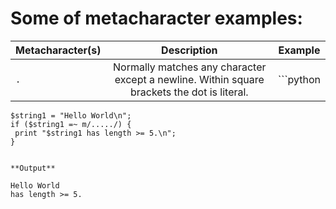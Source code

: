 Some of metacharacter examples:
===============================

| Metacharacter(s) | Description | Example |
|------------------|:------------:|:---------:|
| `.` | Normally matches any character except a newline. Within square brackets the dot is literal.|```python
    $string1 = "Hello World\n";
    if ($string1 =~ m/...../) {
     print "$string1 has length >= 5.\n";
    }
```

**Output**
```
    Hello World
    has length >= 5.
```|
